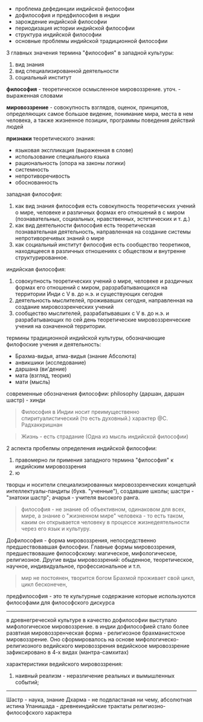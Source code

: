 - проблема дефединции индийской философии
- дофилософия и предфилософия в индии
- зарождение индийской философии
- периодизация истории индийской философии
- структура индийской философии
- основные проблемы индийской традиционной философии

3 главных значения термина "философия" в западной культуры:
1. вид знания 
2. вид специализированной деятельности
3. социальный институт

**философия** - теоретическое осмысленное мировоззрение. 
уточ. - выраженная словами

**мировоззрение** - совокупность взглядов, оценок, принципов, определяющих самое большое видение, понимание мира, места в нем человека, а также жизненное позиции, программы поведения действий людей

**признаки** теоретического знания:
- языковая экспликация (выраженная в слове)
- использование специального языка
- рациональность (опора на законы логики)
- системность
- непротиворечивость
- обоснованность

западная философия:
1. как вид знания философия есть совокупность теоретических учений о мире, человеке и различных формах его отношений в с миром (познавательных, социальных, нравственных, эстетических и т. д.)
2. как вид деятельности философия есть теоретическая познавательная деятельность, направленная на создание системы непротиворечивых знаний о мире
3. как социальный институт философия есть сообщество теоретиков, находящееся в различных отношениях с обществом и внутренне структурированное.

индийская философия:
1. совокупность теоретических учений о мире, человеке и раздичных формах его отношений с миром, рарзрабатывающихся на территории Инди с V в. до н.э. и существующих сегодня
2. деятельность мыслителей, проживавших сегодня, направленная на создание мировоззренческих учений
3. сообщество мыслителей, разрабатывавших с V в. до н.э. и разрабатывающих по сей день теоретические мировоззренческие учения на означенной территории.

термины традиционной индийской культуры, обозначающие филофоские учения и деятельность:
- Брахма-видья, атма-видья (знание Абсолюта)
- анвикшики (исследование)
- даршана (ви'дение)
- мата (взгляд, теория)
- мати (мысль)

современные обозначения философии: 
philosophy (даршан, даршан шастр) - хинди

> Философия в Индии носит преимущественно спиритуалистический (то есть духовный.) характер @С. Радхаккришнан

> Жизнь - есть страдание (Одна из мысль индийской философии)

2 аспекта пробелмы определения индийской философии:
1. правомерно ли примения западного термина "философия" к индийским мировоззрения
2. ю

творцы и носители специализированных мировоззренческих концепций интеллектуалы-пандиты (букв. "ученные"), создавшие школы; шастри - "знатоки шастр"; ачарья - учителя высокого ранга.

> философия - не знание об объективном, одинаковом для всех, мире, а знание о "жизненном мире" человека - то есть таком, каким он открывается человеку в процессе жизнедеятельности через его язык и культуру.

Дофилософия - форма мировоззрения, непосредственно предшествовавшая философии. 
Главные формы мировоззрения, предшествовашие философскому: магическое, мифологическое, религиозное.
Другие виды мировоззрений: обыденное, теоретическое, научное, индивидуальное, профессиональное и т.п.

> мир не постоянен,
> творится богом Брахмой 
> проживает свой цикл, 
> цикл бесконечен,

предфилософия - это те культурные содержание которые используются философами для философского дискурса

---

в древнегреческой культуре в качество дофилософии выступало мифологическое мировоззрение. 
в индии дофилософией стало более развтиая мировоззренческая форма - религиозное брахманистское мировоззрение. Оно сформировалось на основе мифологическо-религиозного ведийского мировоззрения
ведийскоое мировоззрение зафиксировано в 4-х видах (мантра-самхитах)

характеристики ведийского мировоззрения: 
1. наивный реализм - неразличение реальных и вымышленных событий;

---

Шастр - наука, знание
Дхарма - не подвластаная ни чему, абсолютная истина
Упанишада - древнеиндийские трактаты религиозно-философского характера 